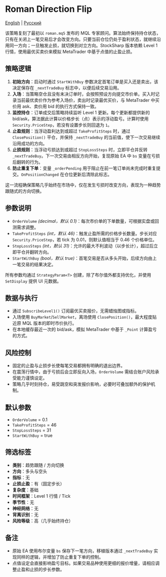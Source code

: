 # Roman Direction Flip
[English](README.md) | [Русский](README_ru.md)

该策略复刻了最初以 `roman.mq5` 发布的 MQL 专家顾问。算法始终保持持仓状态，只有在关闭上一笔交易后才会改变方向。只要当前仓位仍处于盈利状态，就继续沿用同一方向；一旦触发止损，就切换到对立方向。StockSharp 版本依赖 Level 1 行情，使用最优买卖价来模拟 MetaTrader 中基于点值的止盈止损。

## 策略逻辑
1. **初始方向**：启动时通过 `StartWithBuy` 参数决定首笔订单是买入还是卖出，该决定保存在 `_nextTradeBuy` 标志中，以便后续交易沿用。
2. **入场**：当策略空仓且没有未决订单时，会按照预设方向提交市价单。买入时记录当前最优卖价作为参考入场价，卖出时记录最优买价，与 MetaTrader 中买价用 ask、卖价用 bid 的执行方式保持一致。
3. **监控持仓**：订单成交后策略持续监听 Level 1 更新。每个更新都提供新的 bid/ask，算法据此计算以价格步长（点）表示的浮动盈亏。计算时使用 `Security.PriceStep`，若没有设置步长则回退为 `1`。
4. **止盈规则**：当浮动盈利达到或超过 `TakeProfitSteps` 时，通过 `ClosePosition()` 平仓，并保持 `_nextTradeBuy` 的当前值，使下一次交易继续沿用成功的方向。
5. **止损规则**：当浮动亏损达到或超过 `StopLossSteps` 时，立即平仓并反转 `_nextTradeBuy`。下一次交易由相反方向开始，复现原始 EA 中 `bs` 变量在亏损后翻转的行为。
6. **防止重复下单**：变量 `_orderPending` 用于阻止在前一笔订单尚未完成时重复提交。`OnPositionChanged` 在仓位更新后清除此标志。

这一流程确保策略几乎始终在市场中，仅在发生亏损时改变方向，表现为一种趋势跟随式的方向切换。

## 参数说明
- `OrderVolume` *(decimal，默认 0.1)*：每次市价单的下单数量，可根据实盘或回测需求调整。
- `TakeProfitSteps` *(int，默认 46)*：触发止盈所需的价格步长数量。步长对应 `Security.PriceStep`，若 tick 为 0.01，则默认值相当于 0.46 个价格单位。
- `StopLossSteps` *(int，默认 31)*：允许的最大不利波动（以步长计），超过后立即平仓并翻转方向。
- `StartWithBuy` *(bool，默认 true)*：首笔交易是否从多头开始，后续方向由上一笔交易的结果决定。

所有参数均通过 `StrategyParam<T>` 创建，除了布尔值外都支持优化，并使用 `SetDisplay` 提供 UI 元数据。

## 数据与执行
- 通过 `SubscribeLevel1()` 订阅最优买卖报价，无需蜡烛图或指标。
- 入场使用 `BuyMarket`/`SellMarket`，离场使用 `ClosePosition()`，最大程度贴近原 MQL 版本的即时市价执行。
- 在本地缓存最近一次的 bid/ask，模拟 MetaTrader 中基于 `_Point` 计算盈亏的方式。

## 风险控制
- 固定的止盈与止损步长使每笔交易都拥有明确的退出边界。
- 在震荡行情中，由于亏损后会立即反向入场，`OrderVolume` 需结合账户风险承受能力谨慎设定。
- 策略几乎时刻持仓，易受跳空和突发报价影响，必要时可叠加额外的保护机制。

## 默认参数
- `OrderVolume` = 0.1
- `TakeProfitSteps` = 46
- `StopLossSteps` = 31
- `StartWithBuy` = true

## 筛选标签
- **类别**：趋势跟随 / 方向切换
- **方向**：多头与空头
- **指标**：无
- **止损止盈**：有（固定步长）
- **复杂度**：基础
- **时间框架**：Level 1 行情 / Tick
- **季节性**：无
- **神经网络**：无
- **背离识别**：无
- **风险等级**：高（几乎始终持仓）

## 备注
- 原始 EA 使用布尔变量 `bs` 保存下一笔方向，移植版本通过 `_nextTradeBuy` 实现同样的逻辑，并增加了防止重复下单的控制。
- 点值设定会直接影响盈亏目标。如果交易品种使用更细的报价增量，请相应调整止盈和止损的步长参数。
